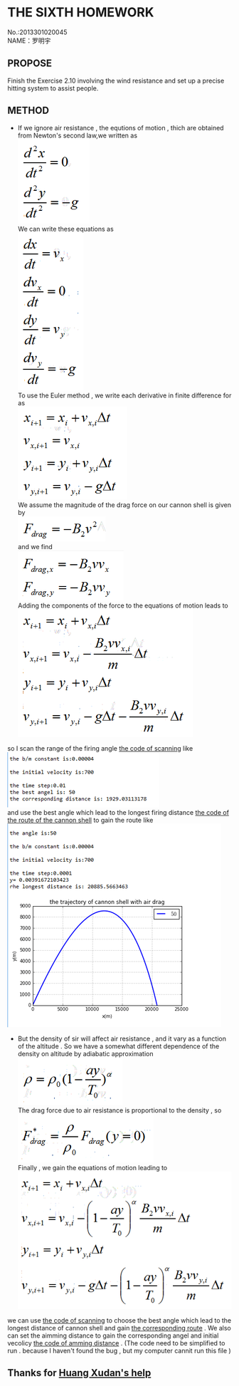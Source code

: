 **THE SIXTH HOMEWORK**
====

No.:2013301020045     
NAME：罗明宇

**PROPOSE**
--------
Finish the Exercise 2.10 involving the wind resistance and set up a precise hitting system to assist people.

**METHOD**
----

- If we ignore air resistance , the equtions of motion , thich are obtained from Newton's second law,we written as     
![x](https://raw.githubusercontent.com/luomingyu/computationalphysics_N2013301020045/code/6th/1.png)      
We can write these equations as     
![x](https://raw.githubusercontent.com/luomingyu/computationalphysics_N2013301020045/code/6th/2.png)         
To use the Euler method , we write each derivative in finite difference for as     
![x](https://raw.githubusercontent.com/luomingyu/computationalphysics_N2013301020045/code/6th/3.png)      
We assume the magnitude of the drag force on our cannon shell is given by     
![x](https://raw.githubusercontent.com/luomingyu/computationalphysics_N2013301020045/code/6th/4.png)     
and we find     
![x](https://raw.githubusercontent.com/luomingyu/computationalphysics_N2013301020045/code/6th/5.png)     
Adding the components of the force to the equations of motion leads to     
![x](https://raw.githubusercontent.com/luomingyu/computationalphysics_N2013301020045/code/6th/6.png)      

so I scan the range of the firing angle [the code of scanning](https://raw.githubusercontent.com/luomingyu/computationalphysics_N2013301020045/code/6th/6th-最优角度判定-风阻.py) like        
![x](https://raw.githubusercontent.com/luomingyu/computationalphysics_N2013301020045/code/6th/6th-最优角度判定-风阻.png)     
and use the best angle which lead to the longest firing distance [the code of the route of the cannon shell](https://raw.githubusercontent.com/luomingyu/computationalphysics_N2013301020045/code/6th/6th-路径-风阻.py) to gain the route like        
![x](https://raw.githubusercontent.com/luomingyu/computationalphysics_N2013301020045/code/6th/6th-最优角度路径-风阻.png)     

- But the density of sir will affect air resistance , and it vary as a function of the altitude . So we have a somewhat different dependence of the density on altitude by adiabatic approximation            
![x](https://raw.githubusercontent.com/luomingyu/computationalphysics_N2013301020045/code/6th/7.png)           
The drag force due to air resistance is proportional to the density , so     
![x](https://raw.githubusercontent.com/luomingyu/computationalphysics_N2013301020045/code/6th/8.png)            
Finally , we gain the equations of motion leading  to           
![x](https://raw.githubusercontent.com/luomingyu/computationalphysics_N2013301020045/code/6th/9.png)           

we can use [the code of scanning](https://raw.githubusercontent.com/luomingyu/computationalphysics_N2013301020045/code/6th/6th-最优角度判定-风阻%2B空气密度.py) to choose the best angle which lead to the longest distance of cannon shell and gain [the corresponding route](https://raw.githubusercontent.com/luomingyu/computationalphysics_N2013301020045/code/6th/6th-路径-风阻%2B空气密度.py) . 
We also can set the aimming distance to gain the corresponding angel and initial vecolicy [the code of amming distance](https://raw.githubusercontent.com/luomingyu/computationalphysics_N2013301020045/code/6th/6th-定点打击扫描-风阻%2B空气密度%20-%20.py) . (The code need to be simplified to run . because I haven't found the bug , but my computer cannit run this file )     



Thanks for [Huang Xudan's help](https://github.com/tongqiancao/computionalphysics-N2013302290059)
----
